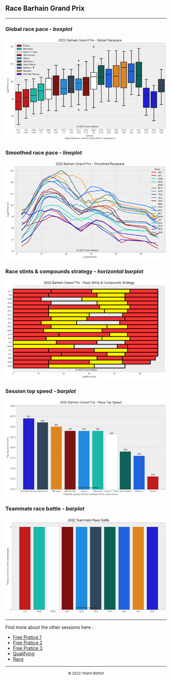 ## Race Barhain Grand Prix

---

### Global race pace - *boxplot*

<img src="/output/2022-03-20_Bahrain_Grand_Prix/global_racepace_white.png?raw=true"/>

### Smoothed race pace - *lineplot*

<img src="/output/2022-03-20_Bahrain_Grand_Prix/smoothed_racepace_white.png?raw=true"/>

### Race stints & compounds strategy - *horizontal barplot*

<img src="/output/2022-03-20_Bahrain_Grand_Prix/race_stints_compounds_stategy_white.png?raw=true"/>

### Session top speed - *barplot*

<img src="/output/2022-03-20_Bahrain_Grand_Prix/topspeed_race_white.png?raw=true"/>

### Teammate race battle - *barplot*

<img src="/output/2022-03-20_Bahrain_Grand_Prix/teammates_race_battle_white.png?raw=true"/>

--- 

Find more about the other sessions here :
  - [Free Pratice 1](/page/FP1/2022-03-20_Bahrain_Grand_Prix)  
  - [Free Pratice 2](/page/FP2/2022-03-20_Bahrain_Grand_Prix) 
  - [Free Pratice 3](/page/FP3/2022-03-20_Bahrain_Grand_Prix)
  - [Qualifying](/page/Qualifying/2022-03-20_Bahrain_Grand_Prix) 
  - [Race](/page/Race/2022-03-20_Bahrain_Grand_Prix)

---

<div style="text-align: center">
  <p style="font-size:11px">&copy; 2022 Yoann Betton</p>
</div>

<!-- ---

<p style="font-size:11px">Page generated from <a href="https://github.com/yoannbtn/yoannbtn.github.io">github.com/yoannbtn</a>.</p> -->